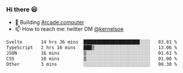 ### Hi there 😃

- 🔨 Building [Arcade.computer](https://arcade.computer)
- 📫 How to reach me: twitter DM [@kernelsoe](https://twitter.com/kernelsoe)

<!--START_SECTION:waka-->

```txt
Svelte       14 hrs 36 mins  █████████████████████░░░░   83.81 %
TypeScript   2 hrs 16 mins   ███▒░░░░░░░░░░░░░░░░░░░░░   13.06 %
JSON         16 mins         ▒░░░░░░░░░░░░░░░░░░░░░░░░   01.61 %
CSS          10 mins         ▒░░░░░░░░░░░░░░░░░░░░░░░░   01.00 %
Other        3 mins          ░░░░░░░░░░░░░░░░░░░░░░░░░   00.30 %
```

<!--END_SECTION:waka-->
